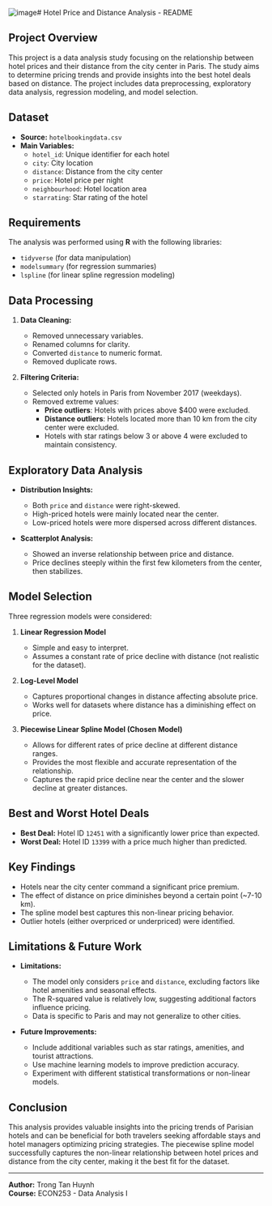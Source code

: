 ![image](https://github.com/user-attachments/assets/faf1049d-abb5-4206-82ac-8c3fa98ffb17)# Hotel Price and Distance Analysis - README


## Project Overview
This project is a data analysis study focusing on the relationship between hotel prices and their distance from the city center in Paris. The study aims to determine pricing trends and provide insights into the best hotel deals based on distance. The project includes data preprocessing, exploratory data analysis, regression modeling, and model selection.

## Dataset
- **Source:** `hotelbookingdata.csv`
- **Main Variables:**
  - `hotel_id`: Unique identifier for each hotel
  - `city`: City location
  - `distance`: Distance from the city center
  - `price`: Hotel price per night
  - `neighbourhood`: Hotel location area
  - `starrating`: Star rating of the hotel

## Requirements
The analysis was performed using **R** with the following libraries:
- `tidyverse` (for data manipulation)
- `modelsummary` (for regression summaries)
- `lspline` (for linear spline regression modeling)

## Data Processing
1. **Data Cleaning:**
   - Removed unnecessary variables.
   - Renamed columns for clarity.
   - Converted `distance` to numeric format.
   - Removed duplicate rows.
   
2. **Filtering Criteria:**
   - Selected only hotels in Paris from November 2017 (weekdays).
   - Removed extreme values:
     - **Price outliers**: Hotels with prices above $400 were excluded.
     - **Distance outliers**: Hotels located more than 10 km from the city center were excluded.
     - Hotels with star ratings below 3 or above 4 were excluded to maintain consistency.

## Exploratory Data Analysis
- **Distribution Insights:**
  - Both `price` and `distance` were right-skewed.
  - High-priced hotels were mainly located near the center.
  - Low-priced hotels were more dispersed across different distances.
  
- **Scatterplot Analysis:**
  - Showed an inverse relationship between price and distance.
  - Price declines steeply within the first few kilometers from the center, then stabilizes.
  
## Model Selection
Three regression models were considered:
1. **Linear Regression Model**
   - Simple and easy to interpret.
   - Assumes a constant rate of price decline with distance (not realistic for the dataset).
   
2. **Log-Level Model**
   - Captures proportional changes in distance affecting absolute price.
   - Works well for datasets where distance has a diminishing effect on price.
   
3. **Piecewise Linear Spline Model (Chosen Model)**
   - Allows for different rates of price decline at different distance ranges.
   - Provides the most flexible and accurate representation of the relationship.
   - Captures the rapid price decline near the center and the slower decline at greater distances.
   
## Best and Worst Hotel Deals
- **Best Deal:** Hotel ID `12451` with a significantly lower price than expected.
- **Worst Deal:** Hotel ID `13399` with a price much higher than predicted.

## Key Findings
- Hotels near the city center command a significant price premium.
- The effect of distance on price diminishes beyond a certain point (~7-10 km).
- The spline model best captures this non-linear pricing behavior.
- Outlier hotels (either overpriced or underpriced) were identified.

## Limitations & Future Work
- **Limitations:**
  - The model only considers `price` and `distance`, excluding factors like hotel amenities and seasonal effects.
  - The R-squared value is relatively low, suggesting additional factors influence pricing.
  - Data is specific to Paris and may not generalize to other cities.
  
- **Future Improvements:**
  - Include additional variables such as star ratings, amenities, and tourist attractions.
  - Use machine learning models to improve prediction accuracy.
  - Experiment with different statistical transformations or non-linear models.

## Conclusion
This analysis provides valuable insights into the pricing trends of Parisian hotels and can be beneficial for both travelers seeking affordable stays and hotel managers optimizing pricing strategies. The piecewise spline model successfully captures the non-linear relationship between hotel prices and distance from the city center, making it the best fit for the dataset.

---
**Author:** Trong Tan Huynh  
**Course:** ECON253 - Data Analysis I  

